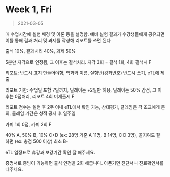 Week 1, Fri
========
> 2021-03-05

매 수업시간에 실험 배경 및 이론 등을 설명함. 예비 실험 결과가 수강생들에게
공유되면 이를 통해 결과 처리 및 과제를 작성해 리포트를 쓰면 된다

출석 10%, 결과처리 40%, 과제 50%

5분만 지각으로 인정됨, 그 이후는 결석처리. 지각 3회 = 결석 1회, 4회 결석시 F

리포트: 반드시 표지 만들어야함, 학과와 이름, 실험반(강좌번호) 반드시 쓰기, eTL에
제출

리포트 기한: 수업일 포함 7일까지, 딜레이는 +2일만 허용, 딜레이는 50% 감점, 그
이후는 0점처리, 리포트 4회 미제출시 F

리포트 점수는 실험 후 2주 이내 eTL에서 확인 가능, 상대평가, 클레임은 각 조교에게
문의, 클레임 기간은 성적 공지 후 일주일

카피 1회 0점, 카피 2회 F

40% A, 50% B, 10% C+D (ex: 28명 기준 A 11명, B 14명, C D 3명), 꼴지여도 잘 하면
(ex: 총점 500 이상) 최소 B-

eTL 일정표로 휴강과 보강기간 확인 잘 해주세요.

증명서로 증빙이 가능하면 출석 인정을 2회 해줍니다. 아픈거면 진단서나
진료확인서를 떼주세요.
